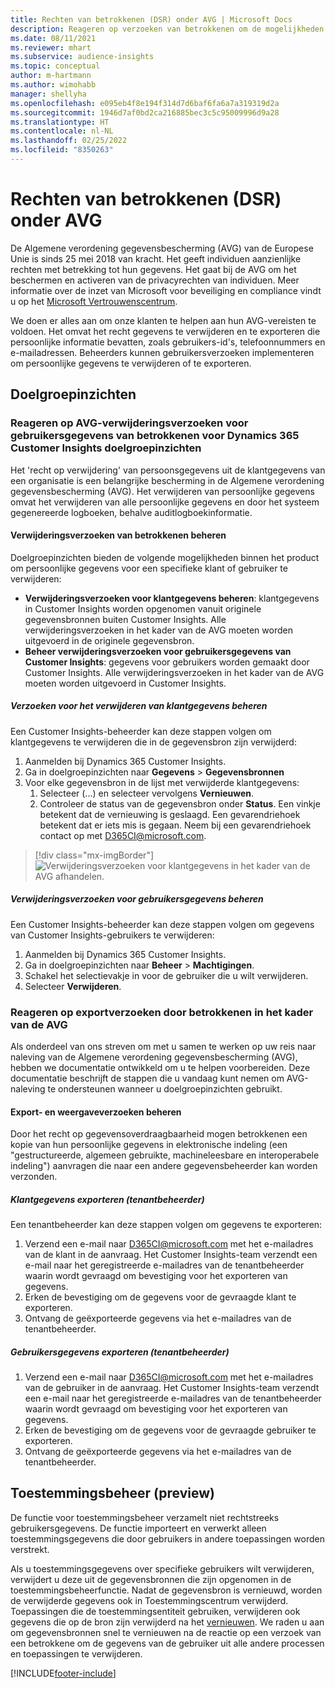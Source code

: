 ```yaml
---
title: Rechten van betrokkenen (DSR) onder AVG | Microsoft Docs
description: Reageren op verzoeken van betrokkenen om de mogelijkheden van Dynamics 365 Customer Insights doelgroepinzichten.
ms.date: 08/11/2021
ms.reviewer: mhart
ms.subservice: audience-insights
ms.topic: conceptual
author: m-hartmann
ms.author: wimohabb
manager: shellyha
ms.openlocfilehash: e095eb4f8e194f314d7d6baf6fa6a7a319319d2a
ms.sourcegitcommit: 1946d7af0bd2ca216885bec3c5c95009996d9a28
ms.translationtype: HT
ms.contentlocale: nl-NL
ms.lasthandoff: 02/25/2022
ms.locfileid: "8350263"
---
```

# <a name="data-subject-rights-dsr-requests-under-gdpr"></a>Rechten van betrokkenen (DSR) onder AVG

De Algemene verordening gegevensbescherming (AVG) van de Europese Unie is sinds 25 mei 2018 van kracht. Het geeft individuen aanzienlijke rechten met betrekking tot hun gegevens. Het gaat bij de AVG om het beschermen en activeren van de privacyrechten van individuen. Meer informatie over de inzet van Microsoft voor beveiliging en compliance vindt u op het [Microsoft Vertrouwenscentrum](https://www.microsoft.com/trust-center).

We doen er alles aan om onze klanten te helpen aan hun AVG-vereisten te voldoen. Het omvat het recht gegevens te verwijderen en te exporteren die persoonlijke informatie bevatten, zoals gebruikers-id's, telefoonnummers en e-mailadressen. Beheerders kunnen gebruikersverzoeken implementeren om persoonlijke gegevens te verwijderen of te exporteren.

## <a name="audience-insights"></a>Doelgroepinzichten

### <a name="responding-to-gdpr-data-subject-delete-requests-for-dynamics-365-customer-insights-audience-insights-capability"></a>Reageren op AVG-verwijderingsverzoeken voor gebruikersgegevens van betrokkenen voor Dynamics 365 Customer Insights doelgroepinzichten

Het 'recht op verwijdering' van persoonsgegevens uit de klantgegevens van een organisatie is een belangrijke bescherming in de Algemene verordening gegevensbescherming (AVG). Het verwijderen van persoonlijke gegevens omvat het verwijderen van alle persoonlijke gegevens en door het systeem gegenereerde logboeken, behalve auditlogboekinformatie.

#### <a name="manage-data-subject-delete-requests"></a>Verwijderingsverzoeken van betrokkenen beheren

Doelgroepinzichten bieden de volgende mogelijkheden binnen het product om persoonlijke gegevens voor een specifieke klant of gebruiker te verwijderen:

- **Verwijderingsverzoeken voor klantgegevens beheren**: klantgegevens in Customer Insights worden opgenomen vanuit originele gegevensbronnen buiten Customer Insights. Alle verwijderingsverzoeken in het kader van de AVG moeten worden uitgevoerd in de originele gegevensbron.
- **Beheer verwijderingsverzoeken voor gebruikersgegevens van Customer Insights**: gegevens voor gebruikers worden gemaakt door Customer Insights. Alle verwijderingsverzoeken in het kader van de AVG moeten worden uitgevoerd in Customer Insights.

##### <a name="manage-requests-to-delete-customer-data"></a>Verzoeken voor het verwijderen van klantgegevens beheren

Een Customer Insights-beheerder kan deze stappen volgen om klantgegevens te verwijderen die in de gegevensbron zijn verwijderd:

1. Aanmelden bij Dynamics 365 Customer Insights.
2. Ga in doelgroepinzichten naar **Gegevens** > **Gegevensbronnen**
3. Voor elke gegevensbron in de lijst met verwijderde klantgegevens:
   1. Selecteer (...) en selecteer vervolgens **Vernieuwen**.
   2. Controleer de status van de gegevensbron onder **Status**. Een vinkje betekent dat de vernieuwing is geslaagd. Een gevarendriehoek betekent dat er iets mis is gegaan. Neem bij een gevarendriehoek contact op met D365CI@microsoft.com.

> [!div class="mx-imgBorder"]
> ![Verwijderingsverzoeken voor klantgegevens in het kader van de AVG afhandelen.](audience-insights/media/gdpr-data-sources.png "Verwijderingsverzoeken voor klantgegevens in het kader van de AVG afhandelen")

##### <a name="manage-delete-requests-for-user-data"></a>Verwijderingsverzoeken voor gebruikersgegevens beheren

Een Customer Insights-beheerder kan deze stappen volgen om gegevens van Customer Insights-gebruikers te verwijderen:

1. Aanmelden bij Dynamics 365 Customer Insights.
2. Ga in doelgroepinzichten naar **Beheer** > **Machtigingen**.
3. Schakel het selectievakje in voor de gebruiker die u wilt verwijderen.
4. Selecteer **Verwijderen**.

### <a name="responding-to-gdpr-data-subject-export-requests"></a>Reageren op exportverzoeken door betrokkenen in het kader van de AVG

Als onderdeel van ons streven om met u samen te werken op uw reis naar naleving van de Algemene verordening gegevensbescherming (AVG), hebben we documentatie ontwikkeld om u te helpen voorbereiden. Deze documentatie beschrijft de stappen die u vandaag kunt nemen om AVG-naleving te ondersteunen wanneer u doelgroepinzichten gebruikt.

#### <a name="manage-export-and-view-requests"></a>Export- en weergaveverzoeken beheren

Door het recht op gegevensoverdraagbaarheid mogen betrokkenen een kopie van hun persoonlijke gegevens in elektronische indeling (een "gestructureerde, algemeen gebruikte, machineleesbare en interoperabele indeling") aanvragen die naar een andere gegevensbeheerder kan worden verzonden.

##### <a name="export-customer-data-tenant-admin"></a>Klantgegevens exporteren (tenantbeheerder)

Een tenantbeheerder kan deze stappen volgen om gegevens te exporteren:

1. Verzend een e-mail naar D365CI@microsoft.com met het e-mailadres van de klant in de aanvraag. Het Customer Insights-team verzendt een e-mail naar het geregistreerde e-mailadres van de tenantbeheerder waarin wordt gevraagd om bevestiging voor het exporteren van gegevens.
2. Erken de bevestiging om de gegevens voor de gevraagde klant te exporteren.
3. Ontvang de geëxporteerde gegevens via het e-mailadres van de tenantbeheerder.

##### <a name="export-user-data-tenant-admin"></a>Gebruikersgegevens exporteren (tenantbeheerder)

1. Verzend een e-mail naar D365CI@microsoft.com met het e-mailadres van de gebruiker in de aanvraag. Het Customer Insights-team verzendt een e-mail naar het geregistreerde e-mailadres van de tenantbeheerder waarin wordt gevraagd om bevestiging voor het exporteren van gegevens.
2. Erken de bevestiging om de gegevens voor de gevraagde gebruiker te exporteren.
3. Ontvang de geëxporteerde gegevens via het e-mailadres van de tenantbeheerder.

## <a name="consent-management-preview"></a>Toestemmingsbeheer (preview)

De functie voor toestemmingsbeheer verzamelt niet rechtstreeks gebruikersgegevens. De functie importeert en verwerkt alleen toestemmingsgegevens die door gebruikers in andere toepassingen worden verstrekt.

Als u toestemmingsgegevens over specifieke gebruikers wilt verwijderen, verwijdert u deze uit de gegevensbronnen die zijn opgenomen in de toestemmingsbeheerfunctie. Nadat de gegevensbron is vernieuwd, worden de verwijderde gegevens ook in Toestemmingscentrum verwijderd. Toepassingen die de toestemmingsentiteit gebruiken, verwijderen ook gegevens die op de bron zijn verwijderd na het [vernieuwen](audience-insights/system.md#refresh-processes). We raden u aan om gegevensbronnen snel te vernieuwen na de reactie op een verzoek van een betrokkene om de gegevens van de gebruiker uit alle andere processen en toepassingen te verwijderen.


<!-- ## Engagement insights (preview)

### Deleting and exporting event data containing end user identifiable information

The following sections describe how to delete and export event data that might contain personal data.

To delete or export data:

1. Tag event properties that contain data with personal information.
2. Delete or export data associated with specific values (for example: a specified user ID).

#### Tag and update event properties

Personal data is tagged on an event property level. First, tag the properties being considered for deletion or export.

To tag an event property as containing personal information, follow these steps:

1. Open the workspace containing the event.

1. Go to **Data** > **Events** to see the list of events in the selected workspace.
  
1. Select the event you want to tag.

1. Select **Edit properties** to open the pane listing all properties of the selected event.
     
1. Select **...** and then choose **Edit** to reach the **Update property** dialog.

   ![Edit event.](engagement-insights/media/edit-event.png "Edit event")

1. In the **Update Property** window, choose **...** in the upper right corner, and then choose the **Contains EUII** box. Choose **Update** to save your changes.

   ![Save your changes.](engagement-insights/media/update-property.png "Save your changes")

   > [!NOTE]
   > Every time the event schema changes or you create a new event, it's recommended that you evaluate the associated event properties and tag or untag them as containing personal data, if necessary.

#### Delete or export tagged event data

If all event properties have been tagged appropriately as described in the previous step, an environment admin can issue a deletion request against the tagged event data.

To manage EUII deletion or export requests

1. Go to **Admin** > **Environment** > **Settings**.

1. In the **Manage end user identifiable information (EUII)** section, select **Manage EUII**.

##### Deletion

For deletion, you can enter a list of comma-separated user IDs in the **Delete end user identifiable information (EUII)** section. These IDs will then be compared with all tagged event properties of all projects in the current environment via exact string matching. 

If a property value matches one of the provided IDs, the associated event will be permanently deleted. Due to the irreversibility of this action, you must confirm the deletion after selecting **Delete**.

##### Export

The export process is identical to the deletion process when it comes to defining event property values in the **Export end user identifiable information (EUII)** section. Additionally, you'll need to provide an **Azure blob storage URL** to specify the export destination. The Azure Blob URL must include a [Shared Access Signature (SAS)](/azure/storage/common/storage-sas-overview).

After selecting **Export**, all events of the current team that contain matching tagged properties will be exported in CSV format to the export destination.

### Good practices

* Try to avoid sending any events that contain personal data.
* If you need to send events containing EUII data, limit the number of events and event properties that contain EUII data. Ideally, limit yourself to one such event.
* Make sure that as few people as possible have access to the sent personal data.
* For events containing personal data, make sure that you set one property to emit a unique identifier that can easily be linked to a specific user (for example, a user ID). This makes it easier to segregate data and to export or delete the right data.
* Only tag one property per event as containing personal data. Ideally one that only contains a unique identifier.
* Do not tag properties containing verbose values (for example, an entire request body). Engagement insights capability uses exact string matching when deciding which events to delete or export. -->

[!INCLUDE[footer-include](includes/footer-banner.md)]